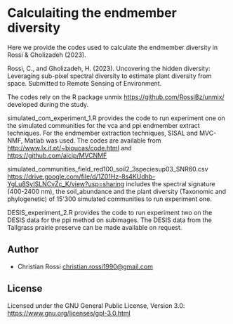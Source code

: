 # Calculaiting the endmember diversity 

Here we provide the codes used to calculate the endmember diversity in Rossi & Gholizadeh (2023). 

Rossi, C., and Gholizadeh, H. (2023). Uncovering the hidden diversity: Leveraging sub-pixel spectral diversity to estimate plant diversity from space. Submitted to Remote Sensing of Environment.

The codes rely on the R package unmix https://github.com/RossiBz/unmix/ developed during the study.

simulated_com_experiment_1.R provides the code to run experiment one on the simulated communities for the vca and ppi endmember extract techniques. 
For the endmember extraction techniques, SISAL and MVC-NMF, Matlab was used. The codes are available from http://www.lx.it.pt/~bioucas/code.html and https://github.com/aicip/MVCNMF

simulated_communities_field_red100_soil2_3speciesup03_SNR60.csv https://drive.google.com/file/d/1Z01Hz-8s4KUdhb-YgLu8SyISLNCvZc_K/view?usp=sharing includes the spectral signature (400-2400 nm), the soil_abundance and the plant diversity (Taxonomic and phylogenetic) of 15'300 simulated communities to run experiment one.


DESIS_experiment_2.R provides the code to run experiment two on the DESIS data for the ppi method on subimages.
The DESIS data from the Tallgrass prairie preserve can be made available on request. 


## Author

* Christian Rossi christian.rossi1990@gmail.com

## License

Licensed under the GNU General Public License, Version 3.0: https://www.gnu.org/licenses/gpl-3.0.html
